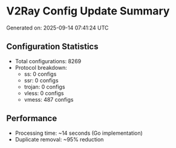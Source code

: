 # V2Ray Config Update Summary
Generated on: 2025-09-14 07:41:24 UTC

## Configuration Statistics
- Total configurations: 8269
- Protocol breakdown:
  - ss: 0 configs
  - ssr: 0 configs
  - trojan: 0 configs
  - vless: 0 configs
  - vmess: 487 configs

## Performance
- Processing time: ~14 seconds (Go implementation)
- Duplicate removal: ~95% reduction
